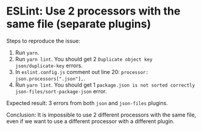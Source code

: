 # ESLint: Use 2 processors with the same file (separate plugins)

Steps to reproduce the issue:

1. Run `yarn`.
2. Run `yarn lint`. You should get 2 `Duplicate object key  json/duplicate-key` errors.
3. In `eslint.config.js` comment out line 20: `processor: json.processors[".json"],`.
4. Run `yarn lint`. You should get 1 `package.json is not sorted correctly  json-files/sort-package-json` error.

Expected result: 3 errors from both `json` and `json-files` plugins.

Conclusion: It is impossible to use 2 different processors with the same file, even if we want to use a different processor with a different plugin.
